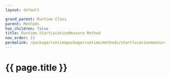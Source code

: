 ```yaml
---
layout: default

grand_parent: Runtime Class
parent: Methods
has_children: false
title: Runtime.StartLocationMeasure Method
nav_order: 13
permalink: /package/runtimepackage/runtime/methods/startlocationmeasure
---
```

# {{ page.title }}